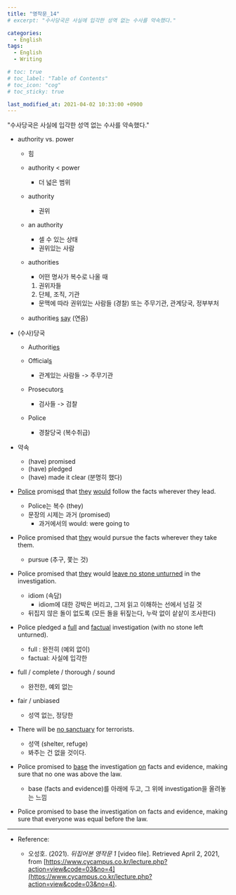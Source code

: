 ```yaml
---
title: "영작문_14"
# excerpt: "수사당국은 사실에 입각한 성역 없는 수사를 약속했다."

categories:
  - English
tags:
  - English
  - Writing

# toc: true 
# toc_label: "Table of Contents" 
# toc_icon: "cog"
# toc_sticky: true 

last_modified_at: 2021-04-02 10:33:00 +0900
---
```


"수사당국은 사실에 입각한 성역 없는 수사를 약속했다."

* authority vs. power
    * 힘
    * authority < power
        * 더 넓은 범위

    * authority
        * 권위
    
    * an authority
        * 셀 수 있는 상태
        * 권위있는 사람

    * authorities
        * 어떤 명사가 복수로 나올 때
        1. 권위자들
        2. 단체, 조직, 기관

        * 문맥에 따라 권위있는 사람들 (경찰) 또는 주무기관, 관계당국, 정부부처
    
    * authoritie<u>s</u> <u>say</u> (연음)

* (수사)당국
    * Authoriti<u>es</u>
    * Official<u>s</u>
        * 관계있는 사람들 -> 주무기관

    * Prosecutor<u>s</u>
        * 검사들 -> 검찰
    * Police 
        * 경찰당국 (복수취급)

* 약속
    * (have) promised
    * (have) pledged
    * (have) made it clear (분명히 했다)

* <u>Police</u> promis<u>ed</u> that <u>they</u> <u>would</u> follow the facts wherever they lead.
    * Police는 복수 (they)
    * 문장의 시제는 과거 (promised)
        * 과거에서의 would: were going to 

* Police promised that <u>they</u> would pursue the facts wherever they take them.
    * pursue (추구, 쫓는 것)
* Police promised that <u>they</u> would <u>leave no stone unturned</u> in the investigation.
    * idiom (속담)
        * idiom에 대한 강박은 버리고, 그저 읽고 이해하는 선에서 넘길 것
    * 뒤집지 않은 돌이 없도록 (모든 돌을 뒤짚는다, 누락 없이 샅샅이 조사한다)

* Police pledged a <u>full</u> and <u>factual</u> investigation (with no stone left unturned).
    * full : 완전히 (예외 없이)
    * factual: 사실에 입각한

* full / complete / thorough / sound
    * 완전한, 예외 없는

* fair / unbiased
    * 성역 없는, 정당한

* There will be <u> no sanctuary</u> for terrorists.
    * 성역 (shelter, refuge)
    * 봐주는 건 없을 것이다.

* Police promised to <u>base</u> the investigation <u>on</u> facts and evidence, making sure that no one was above the law.
    * base (facts and evidence)를 아래에 두고, 그 위에 investigation을 올려놓는 느낌
* Police promised to base the investigation on facts and evidence, making sure that everyone was equal before the law.

*** 

* Reference: 

    * 오성호. (2021). *뒤집어본 영작문 1* [video file]. Retrieved April 2, 2021, from [https://www.cycampus.co.kr/lecture.php?action=view&code=03&no=4](https://www.cycampus.co.kr/lecture.php?action=view&code=03&no=4).
